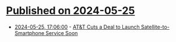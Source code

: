 # [Published on 2024-05-25](index.md)

* [2024-05-25, 17:06:00](https://soylentnews.org/article.pl?sid=24/05/24/037207&from=rss) - [AT&T Cuts a Deal to Launch Satellite-to-Smartphone Service Soon](https://soylentnews.org/article.pl?sid=24/05/24/037207&from=rss)
